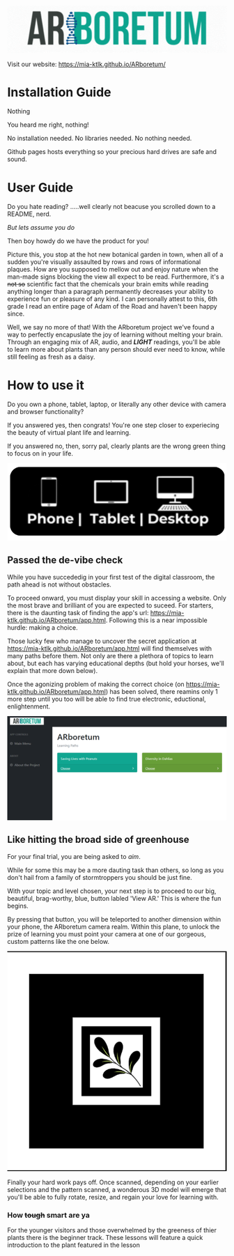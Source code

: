 ![Logo.logo](/assets/img/logo.gif)

Visit our website: https://mia-ktlk.github.io/ARboretum/

# Installation Guide

Nothing

You heard me right, nothing! 

No installation needed. No libraries needed. No nothing needed. 

Github pages hosts everything so your precious hard drives are safe and sound.



# User Guide

Do you hate reading? .....well clearly not beacuse you scrolled down to a README, nerd. 

*But lets assume you do* 

Then boy howdy do we have the product for you!

Picture this, you stop at the hot new botanical garden in town, when all of a sudden you're visually assaulted by rows and rows of informational plaques. How are you supposed to mellow out and enjoy nature when the man-made signs blocking the view all expect to be read. Furthermore, it's a ~~not so~~ scientific fact that the chemicals your brain emits while reading anything longer than a paragraph permanently decreases your ability to experience fun or pleasure of any kind. I can personally attest to this, 6th grade I read an entire page of Adam of the Road and haven't been happy since.

Well, we say no more of that! With the ARboretum project we've found a way to perfectly encapuslate the joy of learning without melting your brain. Through an engaging mix of AR, audio, and ***LIGHT*** readings, you'll be able to learn more about plants than any person should ever need to know, while still feeling as fresh as a daisy. 

# How to use it

Do you own a phone, tablet, laptop, or literally any other device with camera and browser functionality?

If you answered yes, then congrats! You're one step closer to experiecing the beauty of virtual plant life and learning.

If you answered no, then, sorry pal, clearly plants are the wrong green thing to focus on in your life. 

![Don't you guys have phones](/assets/img/allDevices.png)

## Passed the de-vibe check

While you have succededig in your first test of the digital classroom, the path ahead is not without obstacles. 

To proceed onward, you must display your skill in accessing a website. Only the most brave and brilliant of you are expected to suceed. For starters, there is the daunting task of finding the app's url: https://mia-ktlk.github.io/ARboretum/app.html. Following this is a near impossible hurdle: making a choice. 

Those lucky few who manage to uncover the secret application at https://mia-ktlk.github.io/ARboretum/app.html will find themselves with many paths before them. Not only are there a plethora of topics to learn about, but each has varying educational depths (but hold your horses, we'll explain that more down below). 

Once the agonizing problem of making the correct choice (on https://mia-ktlk.github.io/ARboretum/app.html) has been solved, there reamins only 1 more step until you too will be able to find true electronic, eductional, enlightenment.

![choices choices](/assets/img/learning-paths.png)

## Like hitting the broad side of greenhouse

For your final trial, you are being asked to *aim*.

While for some this may be a more dauting task than others, so long as you don't hail from a family of stormtroppers you should be just fine. 

With your topic and level chosen, your next step is to proceed to our big, beautiful, brag-worthy, blue, button labled 'View AR.' This is where the fun begins.

By pressing that button, you will be teleported to another dimension within your phone, the ARboretum camera realm. Within this plane, to unlock the prize of learning you must point your camera at one of our gorgeous, custom patterns like the one below. 

![To learn more about Dahlias on a walk through the greenhouse scan this pretty plant image](/markers/pattern-plant-new.png)

Finally your hard work pays off. Once scanned, depending on your earlier selections and the pattern scanned, a wonderous 3D model will emerge that you'll be able to fully rotate, resize, and regain your love for learning with.




### How ~~tough~~ smart are ya

For the younger visitors and those overwhelmed by the greeness of thier plants there is the beginner track. These lessons will feature a quick introduction to the plant featured in the lesson

